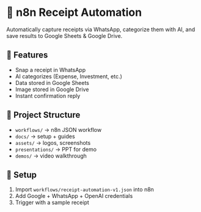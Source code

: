 # 📸 n8n Receipt Automation

Automatically capture receipts via WhatsApp, categorize them with AI, and save results to Google Sheets & Google Drive.

## 🚀 Features
- Snap a receipt in WhatsApp
- AI categorizes (Expense, Investment, etc.)
- Data stored in Google Sheets
- Image stored in Google Drive
- Instant confirmation reply

## 📂 Project Structure
- `workflows/` → n8n JSON workflow
- `docs/` → setup + guides
- `assets/` → logos, screenshots
- `presentations/` → PPT for demo
- `demos/` → video walkthrough

## 🔧 Setup
1. Import `workflows/receipt-automation-v1.json` into n8n
2. Add Google + WhatsApp + OpenAI credentials
3. Trigger with a sample receipt
